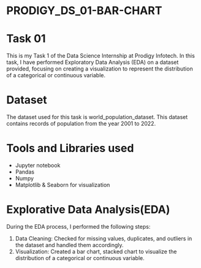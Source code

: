 # PRODIGY_DS_01-BAR-CHART
# Task 01
This is my Task 1 of the Data Science Internship at Prodigy Infotech. In this task, I have performed Exploratory Data Analysis (EDA) on a dataset provided, focusing on creating a visualization to represent the distribution of a categorical or continuous variable.
# Dataset
The dataset used for this task is world_population_dataset. This dataset contains records of population from the year 2001 to 2022.
# Tools and Libraries used 
* Jupyter notebook
* Pandas
* Numpy
* Matplotlib & Seaborn for visualization
# Explorative Data Analysis(EDA)
During the EDA process, I performed the following steps:
1. Data Cleaning: Checked for missing values, duplicates, and outliers in the dataset and handled them accordingly.
2. Visualization: Created a bar chart, stacked chart to visualize the distribution of a categorical or continuous variable.
